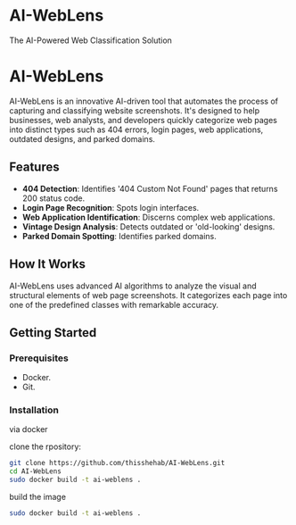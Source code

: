 # AI-WebLens
The AI-Powered Web Classification Solution
# AI-WebLens

AI-WebLens is an innovative AI-driven tool that automates the process of capturing and classifying website screenshots. It's designed to help businesses, web analysts, and developers quickly categorize web pages into distinct types such as 404 errors, login pages, web applications, outdated designs, and parked domains.

## Features

- **404 Detection**: Identifies '404 Custom Not Found' pages that returns 200 status code.
- **Login Page Recognition**: Spots login interfaces.
- **Web Application Identification**: Discerns complex web applications.
- **Vintage Design Analysis**: Detects outdated or 'old-looking' designs.
- **Parked Domain Spotting**: Identifies parked domains.

## How It Works

AI-WebLens uses advanced AI algorithms to analyze the visual and structural elements of web page screenshots. It categorizes each page into one of the predefined classes with remarkable accuracy.


## Getting Started

### Prerequisites

- Docker.
- Git.

### Installation
via docker

clone the rpository:

```bash
git clone https://github.com/thisshehab/AI-WebLens.git
cd AI-WebLens
sudo docker build -t ai-weblens .
```
build the image
```bash
sudo docker build -t ai-weblens .
```
